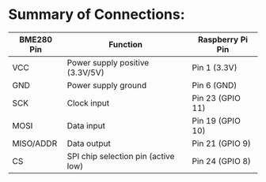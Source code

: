 # Summary of Connections:

| BME280 Pin | Function                          | Raspberry Pi Pin |
|------------|-----------------------------------|------------------|
| VCC        | Power supply positive (3.3V/5V)   | Pin 1 (3.3V)     |
| GND        | Power supply ground               | Pin 6 (GND)      |
| SCK        | Clock input                       | Pin 23 (GPIO 11) |
| MOSI       | Data input                        | Pin 19 (GPIO 10) |
| MISO/ADDR  | Data output                       | Pin 21 (GPIO 9)  |
| CS         | SPI chip selection pin (active low)| Pin 24 (GPIO 8)  |

